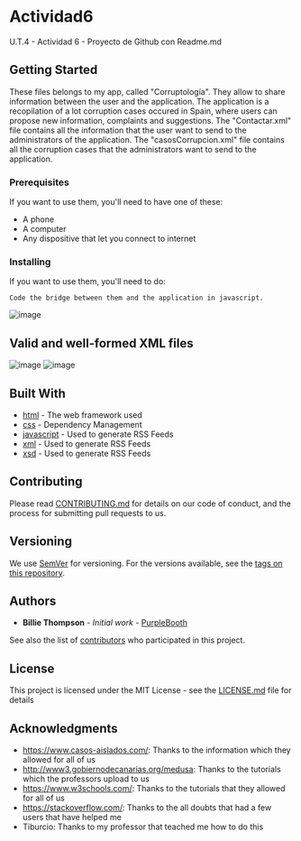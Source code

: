 # Actividad6
U.T.4 - Actividad 6 - Proyecto de Github con Readme.md

## Getting Started

These files belongs to my app, called "Corruptología". They allow to share information between the user and the application.
The application is a recopilation of a lot corruption cases occured in Spain, where users can propose new information, complaints and suggestions.
The "Contactar.xml" file contains all the information that the user want to send to the administrators of the application.
The "casosCorrupcion.xml" file contains all the corruption cases that the administrators want to send to the application.

### Prerequisites

If you want to use them, you'll need to have one of these:

* A phone
* A computer
* Any dispositive that let you connect to internet

### Installing

If you want to use them, you'll need to do:

```
Code the bridge between them and the application in javascript.
```

![image](https://i.gyazo.com/24dfaaab34ff034e2f36d5b6f66b4776.png)

## Valid and well-formed XML files

![image](https://i.gyazo.com/3817ab69c3d365a6b904c4c76a0cd5c4.png)
![image](https://i.gyazo.com/4e7c1a6e44d1e20768d637602bc5338b.png)

## Built With

* [html](https://www.w3schools.com/html/) - The web framework used
* [css](https://www.w3schools.com/css/) - Dependency Management
* [javascript](https://www.w3schools.com/js/) - Used to generate RSS Feeds
* [xml](https://www.w3schools.com/xml/) - Used to generate RSS Feeds
* [xsd](https://www.w3schools.com/xml/schema_intro.asp) - Used to generate RSS Feeds

## Contributing

Please read [CONTRIBUTING.md](https://gist.github.com/PurpleBooth/b24679402957c63ec426) for details on our code of conduct, and the process for submitting pull requests to us.

## Versioning

We use [SemVer](http://semver.org/) for versioning. For the versions available, see the [tags on this repository](https://github.com/your/project/tags). 

## Authors

* **Billie Thompson** - *Initial work* - [PurpleBooth](https://github.com/PurpleBooth)

See also the list of [contributors](https://github.com/your/project/contributors) who participated in this project.

## License

This project is licensed under the MIT License - see the [LICENSE.md](LICENSE.md) file for details

## Acknowledgments

* https://www.casos-aislados.com/: Thanks to the information which they allowed for all of us
* http://www3.gobiernodecanarias.org/medusa: Thanks to the tutorials which the professors upload to us
* https://www.w3schools.com/: Thanks to the tutorials that they allowed for all of us
* https://stackoverflow.com/: Thanks to the all doubts that had a few users that have helped me
* Tiburcio: Thanks to my professor that teached me how to do this
